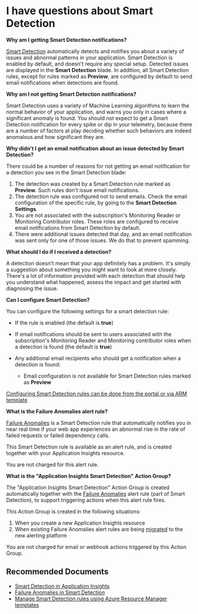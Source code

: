 <properties
  pagetitle="I have questions about Smart Detection"
  service="microsoft.insights"
  resource="components"
  ms.author="harelbr,yagil"
  selfhelptype="Generic"
  supporttopicids="32755243"
  resourcetags=""
  productpesids="15454"
  cloudenvironments="public,fairfax,usnat,ussec,mooncake"
  articleid="insights-smart-detection"
  ownershipid="AzureMonitoring_Alerts_ActivityLogAndMetricAlerts" />
# I have questions about Smart Detection

**Why am I getting Smart Detection notifications?**

[Smart Detection](https://docs.microsoft.com/azure/azure-monitor/app/proactive-diagnostics) automatically detects and notifies you about a variety of issues and abnormal patterns in your application. Smart Detection is enabled by
default, and doesn't require any special setup. Detected issues are displayed in the **Smart Detection** blade.
In addition, all Smart Detection rules, except for rules marked as **Preview**, are configured by default to send email notifications when detections are found.

**Why am I not getting Smart Detection notifications?**

Smart Detection uses a variety of Machine Learning algorithms to learn the normal behavior of your application, and warns you only in cases where a significant anomaly is found. You should not expect to get a Smart Detection notification for every spike or dip in your telemetry, because there are a number of factors at play deciding whether such behaviors are indeed anomalous and how significant they are.

**Why didn't I get an email notification about an issue detected by Smart Detection?**

There could be a number of reasons for not getting an email notification for a detection you see in the Smart Detection blade:

1. The detection was created by a Smart Detection rule marked as **Preview**. Such rules don't issue email notifications.
2. The detection rule was configured not to send emails. Check the email configuration of the specific rule, by going to the **Smart Detection Settings**.
3. You are not associated with the subscription's Monitoring Reader or Monitoring Contributor roles. These roles are configured to receive email notifications from Smart Detection by default.
4. There were additional issues detected that day, and an email notification was sent only for one of those issues. We do that to prevent spamming.

**What should I do if I received a detection?**

A detection doesn't mean that your app definitely has a problem. It's simply a suggestion about something you might want to look at more closely. There's a lot of information provided with each detection that should help you understand what happened, assess the impact and get started with diagnosing the issue.

**Can I configure Smart Detection?**

You can configure the following settings for a smart detection rule:

* If the rule is enabled (the default is **true**)
* If email notifications should be sent to users associated with the subscription's Monitoring Reader and Monitoring contributor roles when a detection is found (the default is **true**)
* Any additional email recipients who should get a notification when a detection is found:

    * Email configuration is not available for Smart Detection rules marked as **Preview**

[Configuring Smart Detection rules can be done from the portal or via ARM template](https://docs.microsoft.com/azure/azure-monitor/app/proactive-diagnostics#smart-detection-email-notifications) 

**What is the Failure Anomalies alert rule?**

[Failure Anomalies](https://docs.microsoft.com/azure/azure-monitor/app/proactive-failure-diagnostics) is a Smart Detection rule that automatically notifies you in near real time if your web app experiences an abnormal rise in the rate of failed requests or failed dependency calls.

This Smart Detection rule is available as an alert rule, and is created together with your Application Insights resource.

You are not charged for this alert rule.

**What is the "Application Insights Smart Detection" Action Group?**

The "Application Insights Smart Detection" Action Group is created automatically together with the [Failure Anomalies](https://docs.microsoft.com/azure/azure-monitor/app/proactive-failure-diagnostics) alert rule (part of Smart Detection), to support triggering actions when this alert rule fires.

This Action Group is created in the following situations:

1. When you create a new Application Insights resource
2. When existing Failure Anomalies alert rules are being [migrated](https://azure.microsoft.com/updates/classic-alerting-monitoring-retirement/) to the new alerting platform

You are not charged for email or webhook actions triggered by this Action Group.

## **Recommended Documents**

* [Smart Detection in Application Insights](https://docs.microsoft.com/azure/azure-monitor/app/proactive-diagnostics)<br>
* [Failure Anomalies in Smart Detection](https://docs.microsoft.com/azure/azure-monitor/app/proactive-failure-diagnostics)<br>
* [Manage Smart Detection rules using Azure Resource Manager templates](https://docs.microsoft.com/azure/azure-monitor/app/proactive-arm-config)<br>
